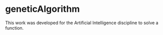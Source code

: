 # geneticAlgorithm
This work was developed for the Artificial Intelligence discipline to solve a function. 
